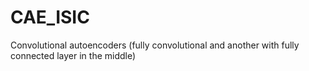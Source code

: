 # CAE_ISIC
Convolutional autoencoders (fully convolutional and another with fully connected layer in the middle)
